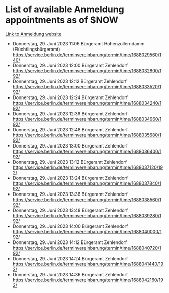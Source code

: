 # List of available Anmeldung appointments as of $NOW
[Link to Anmeldung website](https://service.berlin.de/terminvereinbarung/termin/tag.php?termin=1&anliegen[]=120686&dienstleisterlist=122210,122217,327316,122219,327312,122227,327314,122231,327346,122243,327348,122254,122252,329742,122260,329745,122262,329748,122271,327278,122273,327274,122277,327276,330436,122280,327294,122282,327290,122284,327292,122291,327270,122285,327266,122286,327264,122296,327268,150230,329760,122297,327286,122294,327284,122312,329763,122314,329775,122304,327330,122311,327334,122309,327332,317869,122281,327352,122279,329772,122283,122276,327324,122274,327326,122267,329766,122246,327318,122251,327320,122257,327322,122208,327298,122226,327300&herkunft=http%3A%2F%2Fservice.berlin.de%2Fdienstleistung%2F120686%2F)
- Donnerstag, 29. Juni 2023 11:06 Bürgeramt Hohenzollerndamm (Flüchtlingsbürgeramt) https://service.berlin.de/terminvereinbarung/termin/time/1688029560/140/
- Donnerstag, 29. Juni 2023 12:00 Bürgeramt Zehlendorf https://service.berlin.de/terminvereinbarung/termin/time/1688032800/192/
- Donnerstag, 29. Juni 2023 12:12 Bürgeramt Zehlendorf https://service.berlin.de/terminvereinbarung/termin/time/1688033520/192/
- Donnerstag, 29. Juni 2023 12:24 Bürgeramt Zehlendorf https://service.berlin.de/terminvereinbarung/termin/time/1688034240/192/
- Donnerstag, 29. Juni 2023 12:36 Bürgeramt Zehlendorf https://service.berlin.de/terminvereinbarung/termin/time/1688034960/192/
- Donnerstag, 29. Juni 2023 12:48 Bürgeramt Zehlendorf https://service.berlin.de/terminvereinbarung/termin/time/1688035680/192/
- Donnerstag, 29. Juni 2023 13:00 Bürgeramt Zehlendorf https://service.berlin.de/terminvereinbarung/termin/time/1688036400/192/
- Donnerstag, 29. Juni 2023 13:12 Bürgeramt Zehlendorf https://service.berlin.de/terminvereinbarung/termin/time/1688037120/192/
- Donnerstag, 29. Juni 2023 13:24 Bürgeramt Zehlendorf https://service.berlin.de/terminvereinbarung/termin/time/1688037840/192/
- Donnerstag, 29. Juni 2023 13:36 Bürgeramt Zehlendorf https://service.berlin.de/terminvereinbarung/termin/time/1688038560/192/
- Donnerstag, 29. Juni 2023 13:48 Bürgeramt Zehlendorf https://service.berlin.de/terminvereinbarung/termin/time/1688039280/192/
- Donnerstag, 29. Juni 2023 14:00 Bürgeramt Zehlendorf https://service.berlin.de/terminvereinbarung/termin/time/1688040000/192/
- Donnerstag, 29. Juni 2023 14:12 Bürgeramt Zehlendorf https://service.berlin.de/terminvereinbarung/termin/time/1688040720/192/
- Donnerstag, 29. Juni 2023 14:24 Bürgeramt Zehlendorf https://service.berlin.de/terminvereinbarung/termin/time/1688041440/192/
- Donnerstag, 29. Juni 2023 14:36 Bürgeramt Zehlendorf https://service.berlin.de/terminvereinbarung/termin/time/1688042160/192/
